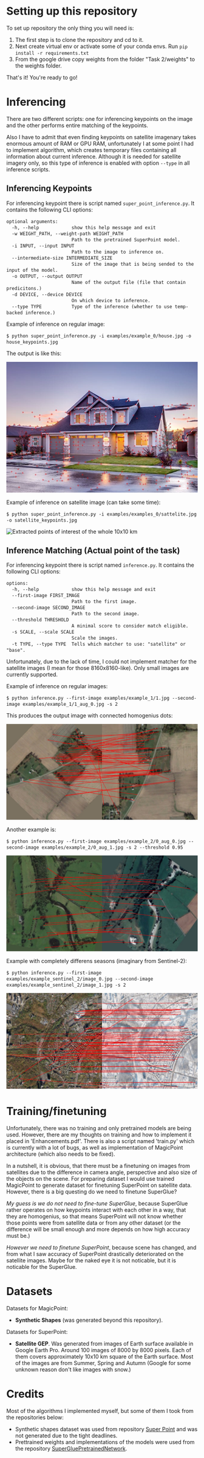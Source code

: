 # Setting up this repository
To set up repository the only thing you will need is:
1) The first step is to clone the repository and cd to it.
2) Next create virtual env or activate some of your conda envs. Run `pip install -r requirements.txt`
3) From the google drive copy weights from the folder "Task 2/weights" to the weights folder.

That's it! You're ready to go!

# Inferencing
There are two different scripts: one for inferencing keypoints on the image and the other performs entire matching of the keypoints.

Also I have to admit that even finding keypoints on satellite imagenary takes enormous amount of RAM or GPU RAM, unfortunately I at some point I had to implement algorithm, which creates temporary files containing all information about current inference. Although it is needed for satellite imagery only, so this type of inference is enabled with option `--type` in all inference scripts.

## Inferencing Keypoints
For inferencing keypoint there is script named `super_point_inference.py`. It contains the following CLI options:
```
optional arguments:
  -h, --help            show this help message and exit
  -w WEIGHT_PATH, --weight-path WEIGHT_PATH
                        Path to the pretrained SuperPoint model.
  -i INPUT, --input INPUT
                        Path to the image to inference on.
  --intermediate-size INTERMEDIATE_SIZE
                        Size of the image that is being sended to the input of the model.
  -o OUTPUT, --output OUTPUT
                        Name of the output file (file that contain predicitons.)
  -d DEVICE, --device DEVICE
                        On which device to inference.
  --type TYPE           Type of the inference (whether to use temp-backed inference.)
```

Example of inference on regular image: 
```
$ python super_point_inference.py -i examples/example_0/house.jpg -o house_keypoints.jpg
```

The output is like this:

![Extracted points of interest of the House example](./examples/outputs_misc/house_keypoints.jpg)

Example of inference on satellite image (can take some time):
```
$ python super_point_inference.py -i examples/examples_0/sattelite.jpg -o satellite_keypoints.jpg
```
![Extracted points of interest of the whole 10x10 km](./examples/outputs_misc/output.jpg)

## Inference Matching (Actual point of the task)
For inferencing keypoint there is script named `inference.py`. It contains the following CLI options:
```
options:
  -h, --help            show this help message and exit
  --first-image FIRST_IMAGE
                        Path to the first image.
  --second-image SECOND_IMAGE
                        Path to the second image.
  --threshold THRESHOLD
                        A minimal score to consider match eligible.
  -s SCALE, --scale SCALE
                        Scale the images.
  -t TYPE, --type TYPE  Tells which matcher to use: "satellite" or "base".
```

Unfortunately, due to the lack of time, I could not implement matcher for the satellite images (I mean for those 8160x8160-like). Only small images are currently supported.

Example of inference on regular images:
```
$ python inference.py --first-image examples/example_1/1.jpg --second-image examples/example_1/1_aug_0.jpg -s 2
```

This produces the output image with connected homogenius dots:

![Matched Keypoints](./examples/outputs_misc/matched_output.jpg)

Another example is:
```
$ python inference.py --first-image examples/example_2/0_aug_0.jpg --second-image examples/example_2/0_aug_1.jpg -s 2 --threshold 0.95
```

![Matched Keypoints](./examples/outputs_misc/matched_output_1.jpg)

Example with completely differens seasons (imaginary from Sentinel-2):
```
$ python inference.py --first-image examples/example_sentinel_2/image_0.jpg --second-image examples/example_sentinel_2/image_1.jpg -s 2
```

![Matched Keypoints](./examples/outputs_misc/matched_output_winter.jpg)

# Training/finetuning
Unfortunately, there was no training and only pretrained models are being used. However, there are my thoughts on training and how to implement it placed in 'Enhancements.pdf'. There is also a script named 'train.py' which is currently with a lot of bugs, as well as implementation of MagicPoint architecture (which also needs to be fixed).

In a nutshell, it is obvious, that there must be a finetuning on images from satellites due to the difference in camera angle, perspective and also size of the objects on the scene. For preparing dataset I would use trained MagicPoint to generate dataset for finetuning SuperPoint on satellite data. However, there is a big questing do we need to finetune SuperGlue? 

*My guess is we do not need to fine-tune SuperGlue*, because SuperGlue rather operates on how keypoints interact with each other in a way, that they are homogenius, so that means SuperPoint will not know whether those points were from satellite data or from any other dataset (or the difference will be small enough and more depends on how high accuracy must be.)

*However we need to finetune SuperPoint*, because scene has changed, and from what I saw accuracy of SuperPoint drastically deteriorated on the satellite images. Maybe for the naked eye it is not noticable, but it is noticable for the SuperGlue.
# Datasets
Datasets for MagicPoint:
- **Synthetic Shapes** (was generated beyond this repository).

Datasets for SuperPoint:
- **Satellite GEP**. Was generated from images of Earth surface available in Google Earth Pro. Around 100 images of 8000 by 8000 pixels. Each of them covers approximately 10x10 km square of the Earth surface. Most of the images are from Summer, Spring and Autumn (Google for some unknown reason don't like images with snow.) 


# Credits
Most of the algorithms I implemented myself, but some of them I took from the repositories below:

- Synthetic shapes dataset was used from repository [Super Point](https://github.com/rpautrat/SuperPoint/tree/master) and was not generated due to the tight deadlines.
- Prettrained weights and implementations of the models were used from the repository [SuperGluePretrainedNetwork](https://github.com/magicleap/SuperGluePretrainedNetwork/tree/master). 